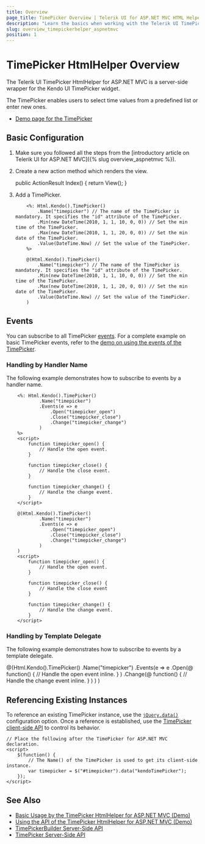 ```yaml
---
title: Overview
page_title: TimePicker Overview | Telerik UI for ASP.NET MVC HTML Helpers
description: "Learn the basics when working with the Telerik UI TimePicker HtmlHelper for ASP.NET MVC."
slug: overview_timepickerhelper_aspnetmvc
position: 1
---
```


# TimePicker HtmlHelper Overview

The Telerik UI TimePicker HtmlHelper for ASP.NET MVC is a server-side wrapper for the Kendo UI TimePicker widget.

The TimePicker enables users to select time values from a predefined list or enter new ones.

* [Demo page for the TimePicker](https://demos.telerik.com/aspnet-mvc/timepicker)

## Basic Configuration

1. Make sure you followed all the steps from the [introductory article on Telerik UI for ASP.NET MVC]({% slug overview_aspnetmvc %}).
1. Create a new action method which renders the view.

      public ActionResult Index()
        {
            return View();
        }

1. Add a TimePicker.

    ```ASPX
        <%: Html.Kendo().TimePicker()
            .Name("timepicker") // The name of the TimePicker is mandatory. It specifies the "id" attribute of the TimePicker.
            .Min(new DateTime(2010, 1, 1, 10, 0, 0)) // Set the min time of the TimePicker.
            .Max(new DateTime(2010, 1, 1, 20, 0, 0)) // Set the min date of the TimePicker.
            .Value(DateTime.Now) // Set the value of the TimePicker.
        %>
    ```
    ```Razor
        @(Html.Kendo().TimePicker()
            .Name("timepicker") // The name of the TimePicker is mandatory. It specifies the "id" attribute of the TimePicker.
            .Min(new DateTime(2010, 1, 1, 10, 0, 0)) // Set the min time of the TimePicker.
            .Max(new DateTime(2010, 1, 1, 20, 0, 0)) // Set the min date of the TimePicker.
            .Value(DateTime.Now) // Set the value of the TimePicker.
        )
    ```

## Events

You can subscribe to all TimePicker [events](/api/timepicker). For a complete example on basic TimePicker events, refer to the [demo on using the events of the TimePicker](https://demos.telerik.com/aspnet-mvc/timepicker/events).

### Handling by Handler Name

The following example demonstrates how to subscribe to events by a handler name.

```ASPX
    <%: Html.Kendo().TimePicker()
            .Name("timepicker")
            .Events(e => e
                .Open("timepicker_open")
                .Close("timepicker_close")
                .Change("timepicker_change")
            )
    %>
    <script>
        function timepicker_open() {
            // Handle the open event.
        }

        function timepicker_close() {
            // Handle the close event.
        }

        function timepicker_change() {
            // Handle the change event.
        }
    </script>
```
```Razor
    @(Html.Kendo().TimePicker()
            .Name("timepicker")
            .Events(e => e
                .Open("timepicker_open")
                .Close("timepicker_close")
                .Change("timepicker_change")
            )
    )
    <script>
        function timepicker_open() {
            // Handle the open event.
        }

        function timepicker_close() {
            // Handle the close event
        }

        function timepicker_change() {
            // Handle the change event.
        }
    </script>
```

### Handling by Template Delegate

The following example demonstrates how to subscribe to events by a template delegate.

  @(Html.Kendo().TimePicker()
        .Name("timepicker")
        .Events(e => e
            .Open(@<text>
            function() {
                // Handle the open event inline.
            }
            </text>)
            .Change(@<text>
            function() {
                // Handle the change event inline.
            }
            </text>)
        )
    )

## Referencing Existing Instances

To reference an existing TimePicker instance, use the [`jQuery.data()`](http://api.jquery.com/jQuery.data/) configuration option. Once a reference is established, use the [TimePicker client-side API](http://docs.telerik.com/kendo-ui/api/javascript/ui/timepicker#methods) to control its behavior.

    // Place the following after the TimePicker for ASP.NET MVC declaration.
    <script>
        $(function() {
            // The Name() of the TimePicker is used to get its client-side instance.
            var timepicker = $("#timepicker").data("kendoTimePicker");
        });
    </script>

## See Also

* [Basic Usage by the TimePicker HtmlHelper for ASP.NET MVC (Demo)](https://demos.telerik.com/aspnet-mvc/timepicker)
* [Using the API of the TimePicker HtmlHelper for ASP.NET MVC (Demo)](https://demos.telerik.com/aspnet-mvc/timepicker/api)
* [TimePickerBuilder Server-Side API](http://docs.telerik.com/aspnet-mvc/api/Kendo.Mvc.UI.Fluent/TimePickerBuilder)
* [TimePicker Server-Side API](/api/timepicker)
